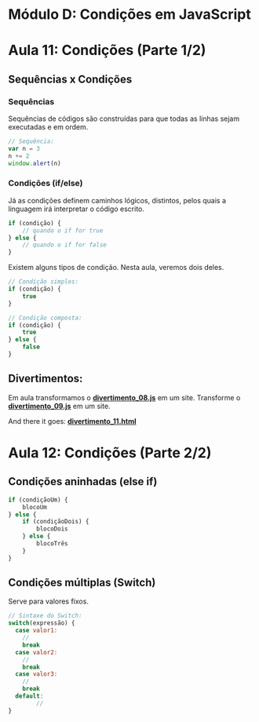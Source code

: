 # Módulo D: Condições em JavaScript

# Aula 11: Condições (Parte 1/2)

## Sequências x Condições

### Sequências

Sequências de códigos são construídas para que todas as linhas sejam executadas e em ordem.

```javascript
// Sequência:
var n = 3
n += 2
window.alert(n)
```

### Condições (if/else)

Já as condições definem caminhos lógicos, distintos, pelos quais a linguagem irá interpretar o código escrito.

```javascript
if (condição) {
    // quando o if for true
} else {
    // quando o if for false
}

```

Existem alguns tipos de condição. Nesta aula, veremos dois deles.

```javascript
// Condição simples:
if (condição) {
    true
}

// Condição composta:
if (condição) {
    true
} else {
    false
}
```

## Divertimentos:

Em aula transformamos o **[divertimento_08.js](https://github.com/guiemi-learning-center/curso-javascript-guanabara/blob/master/modulo_d/11_Condicoes_Parte_Um/divertimento_08.js)** em um site. Transforme o **[divertimento_09.js](https://github.com/guiemi-learning-center/curso-javascript-guanabara/blob/master/modulo_d/11_Condicoes_Parte_Um/divertimento_09.js)** em um site.

And there it goes: **[divertimento_11.html](https://github.com/guiemi-learning-center/curso-javascript-guanabara/blob/master/modulo_d/11_Condicoes_Parte_Um/divertimento_11.html)**

# Aula 12: Condições (Parte 2/2)

## Condições aninhadas (else if)

```javascript
if (condiçãoUm) {
    blocoUm
} else {
    if (condiçãoDois) {
        blocoDois
    } else {
        blocoTrês
    }
}
```

## Condições múltiplas (Switch)

Serve para valores fixos.

```javascript
// Sintaxe do Switch:
switch(expressão) {
  case valor1:
    //
    break
  case valor2:
    //
    break
  case valor3:
  	//
    break
  default:
        //
}
```

